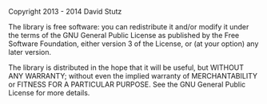 Copyright 2013 - 2014 David Stutz

The library is free software: you can redistribute it and/or modify
it under the terms of the GNU General Public License as published by
the Free Software Foundation, either version 3 of the License, or
(at your option) any later version.

The library is distributed in the hope that it will be useful,
but WITHOUT ANY WARRANTY; without even the implied warranty of
MERCHANTABILITY or FITNESS FOR A PARTICULAR PURPOSE. See the
GNU General Public License for more details.